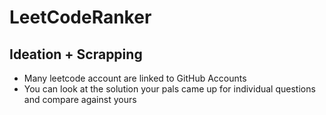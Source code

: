 # LeetCodeRanker

## Ideation + Scrapping

- Many leetcode account are linked to GitHub Accounts
- You can look at the solution your pals came up for individual questions and compare against yours
